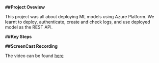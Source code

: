 __##Project Oveview__

This project was all about deploying ML models using Azure Platform. We learnt to deploy, authenticate, create and check logs, and use deployed model as the REST API.

__##Key Steps__


__##ScreenCast Recording__

The video can be found [here](https://drive.google.com/file/d/1SkN4aJHY1JI27pbanq-8QbIYi8CHpwb9/view?usp=sharing)

